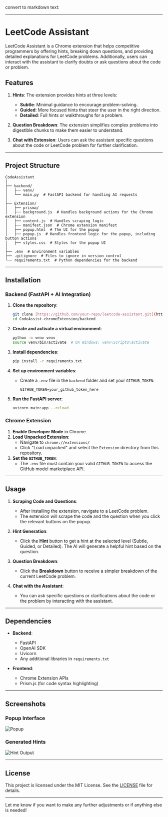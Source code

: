 convert to markdown text:

 

---

# LeetCode Assistant

LeetCode Assistant is a Chrome extension that helps competitive programmers by offering hints, breaking down questions, and providing detailed explanations for LeetCode problems. Additionally, users can interact with the assistant to clarify doubts or ask questions about the code or problem.

## Features

1. **Hints**: The extension provides hints at three levels:
   - **Subtle**: Minimal guidance to encourage problem-solving.
   - **Guided**: More focused hints that steer the user in the right direction.
   - **Detailed**: Full hints or walkthroughs for a problem.
   
2. **Question Breakdown**: The extension simplifies complex problems into digestible chunks to make them easier to understand.

3. **Chat with Extension**: Users can ask the assistant specific questions about the code or LeetCode problem for further clarification.

---

## Project Structure

```
CodeAssistant
│
├── backend/
│   ├── venv/
│   └── main.py  # FastAPI backend for handling AI requests
│
├── Extension/
│   ├── prisma/
│   ├── background.js  # Handles background actions for the Chrome extension
│   ├── content.js  # Handles scraping logic
│   ├── manifest.json  # Chrome extension manifest
│   ├── popup.html  # The UI for the popup
│   ├── popup.js  # Handles frontend logic for the popup, including button actions
│   ├── styles.css  # Styles for the popup UI
│
├── .env  # Environment variables
├── .gitignore  # Files to ignore in version control
└── requirements.txt  # Python dependencies for the backend
```

---

## Installation

### Backend (FastAPI + AI Integration)
1. **Clone the repository**:
   ```bash
   git clone [https://github.com/your-repo/leetcode-assistant.git](https://github.com/TNAHOM/CodeAssist-chromeExtension.git)
   cd CodeAssist-chromeExtension/backend
   ```

2. **Create and activate a virtual environment**:
   ```bash
   python -m venv venv
   source venv/bin/activate  # On Windows: venv\Scripts\activate
   ```

3. **Install dependencies**:
   ```bash
   pip install -r requirements.txt
   ```

4. **Set up environment variables**:
   - Create a `.env` file in the `backend` folder and set your `GITHUB_TOKEN`:
     ```
     GITHUB_TOKEN=your_github_token_here
     ```

5. **Run the FastAPI server**:
   ```bash
   uvicorn main:app --reload
   ```

### Chrome Extension
1. **Enable Developer Mode** in Chrome.
2. **Load Unpacked Extension**: 
   - Navigate to `chrome://extensions/`
   - Click "Load unpacked" and select the `Extension` directory from this repository.
3. **Set the `GITHUB_TOKEN`**: 
   - The `.env` file must contain your valid `GITHUB_TOKEN` to access the GitHub model marketplace API.

---

## Usage

1. **Scraping Code and Questions**:
   - After installing the extension, navigate to a LeetCode problem.
   - The extension will scrape the code and the question when you click the relevant buttons on the popup.

2. **Hint Generation**:
   - Click the **Hint** button to get a hint at the selected level (Subtle, Guided, or Detailed). The AI will generate a helpful hint based on the question.

3. **Question Breakdown**:
   - Click the **Breakdown** button to receive a simpler breakdown of the current LeetCode problem.

4. **Chat with the Assistant**:
   - You can ask specific questions or clarifications about the code or the problem by interacting with the assistant.

---

## Dependencies

- **Backend**:
  - FastAPI
  - OpenAI SDK
  - Uvicorn
  - Any additional libraries in `requirements.txt`

- **Frontend**:
  - Chrome Extension APIs
  - Prism.js (for code syntax highlighting)
  
---

## Screenshots

### Popup Interface
![Popup](file-ybYoE2Qqy94BUZVe7sn3lukU)

### Generated Hints
![Hint Output](file-Qi5qNCE6wuN9trZCBFg7Ne20)

---

## License

This project is licensed under the MIT License. See the [LICENSE](LICENSE) file for details.

---

Let me know if you want to make any further adjustments or if anything else is needed!
